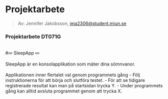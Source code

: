 # Projektarbete
> Av: Jennifer Jakobsson, jeja2306@student.miun.se

### Projektarbete DT071G
<br>
#💤 SleepApp 💤
<br>
<br>
SleepApp är en konsolapplikation som mäter dina sömnvanor. 
<br>
<br>
Applikationen inner flertalet val genom programmets gång
- Följ instruktionerna för att börja och slutföra testet.
- För att se tidigare registrerade resultat kan man på startsidan trycka Y.
- Under programmets gång kan alltid avsluta programmet genom att trycka X.